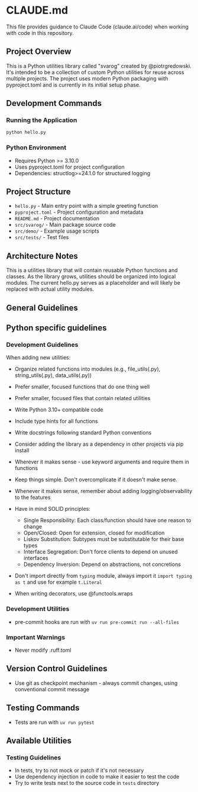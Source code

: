 # CLAUDE.md

This file provides guidance to Claude Code (claude.ai/code) when working with code in this repository.

## Project Overview

This is a Python utilities library called "svarog" created by @piotrgredowski. It's intended to be a collection of custom Python utilities for reuse across multiple projects. The project uses modern Python packaging with pyproject.toml and is currently in its initial setup phase.

## Development Commands

### Running the Application

```bash
python hello.py
```

### Python Environment

- Requires Python >= 3.10.0
- Uses pyproject.toml for project configuration
- Dependencies: structlog>=24.1.0 for structured logging

## Project Structure

- `hello.py` - Main entry point with a simple greeting function
- `pyproject.toml` - Project configuration and metadata
- `README.md` - Project documentation
- `src/svarog/` - Main package source code
- `src/demo/` - Example usage scripts
- `src/tests/` - Test files

## Architecture Notes

This is a utilities library that will contain reusable Python functions and classes. As the library grows, utilities should be organized into logical modules. The current hello.py serves as a placeholder and will likely be replaced with actual utility modules.

## General Guidelines

## Python specific guidelines

### Development Guidelines

When adding new utilities:

- Organize related functions into modules (e.g., file_utils(.py), string_utils(.py), data_utils(.py))

- Prefer smaller, focused functions that do one thing well

- Prefer smaller, focused files that contain related utilities

- Write Python 3.10+ compatible code

- Include type hints for all functions

- Write docstrings following standard Python conventions

- Consider adding the library as a dependency in other projects via pip install

- Wherever it makes sense - use keyword arguments and require them in functions

- Keep things simple. Don't overcomplicate if it doesn't make sense.

- Whenever it makes sense, remember about adding logging/observability to the features

- Have in mind SOLID principles:

  - Single Responsibility: Each class/function should have one reason to change
  - Open/Closed: Open for extension, closed for modification
  - Liskov Substitution: Subtypes must be substitutable for their base types
  - Interface Segregation: Don't force clients to depend on unused interfaces
  - Dependency Inversion: Depend on abstractions, not concretions

- Don't import directly from `typing` module, always import it `import typing as t` and use for example `t.Literal`

- When writing decorators, use @functools.wraps

### Development Utilities

- pre-commit hooks are run with `uv run pre-commit run --all-files`

### Important Warnings

- Never modify .ruff.toml

## Version Control Guidelines

- Use git as checkpoint mechanism - always commit changes, using conventional commit message

## Testing Commands

- Tests are run with `uv run pytest`

## Available Utilities

### Testing Guidelines

- In tests, try to not mock or patch if it's not necessary
- Use dependency injection in code to make it easier to test the code
- Try to write tests next to the source code in `tests` directory
